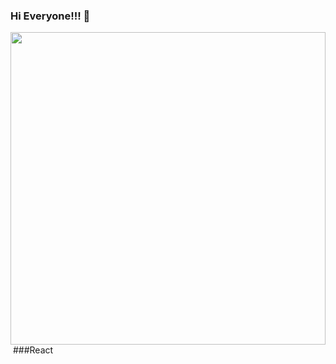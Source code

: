 ### Hi Everyone!!! 👋
<img src="https://user-images.githubusercontent.com/39142850/67110554-fdea5400-f20d-11e9-834a-d459a612b7b1.gif" width="100%" height="500px"/>

<div>
 <img src="https://image.pngaaa.com/875/2507875-small.png" alt=""/>
 <span>###React</span>
 </div>
<!--
**17agustin/17agustin** is a ✨ _special_ ✨ repository because its `README.md` (this file) appears on your GitHub profile.

Here are some ideas to get you started:

- 🔭 I’m currently working on ...
- 🌱 I’m currently learning ... 
- 👯 I’m looking to collaborate on ...
- 🤔 I’m looking for help with ...
- 💬 Ask me about ...
- 📫 How to reach me: ...
- 😄 Pronouns: ...
- ⚡ Fun fact: ...
-->
